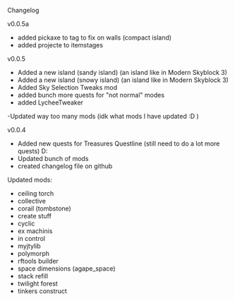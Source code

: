 Changelog

v0.0.5a
- added pickaxe to tag to fix on walls (compact island)
- added projecte to itemstages

v0.0.5
- Added a new island (sandy island) (an island like in Modern Skyblock 3)
- Added a new island (snowy island) (an island like in Modern Skyblock 3)
- Added Sky Selection Tweaks mod
- added bunch more quests for "not normal" modes
- added LycheeTweaker

-Updated way too many mods (idk what mods I have updated :D )

v0.0.4
- Added new quests for Treasures Questline (still need to do a lot more quests) D:
- Updated bunch of mods
- created changelog file on github

Updated mods:
- ceiling torch
- collective
- corail (tombstone)
- create stuff
- cyclic
- ex machinis
- in control
- myjtylib
- polymorph
- rftools builder
- space dimensions (agape_space)
- stack refill
- twilight forest
- tinkers construct